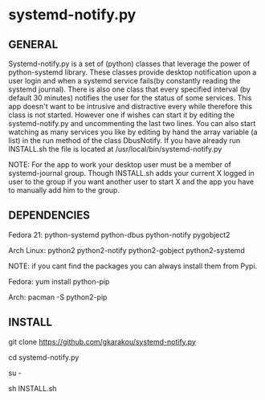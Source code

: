 # systemd-notify.py
GENERAL
-------------------
Systemd-notify.py is a set of (python) classes that leverage the power of python-systemd library.
These classes provide desktop notification upon a user login and when a systemd service fails(by constantly reading the systemd journal).
There is also one class that every specified interval (by default 30 minutes) notifies the user for the status of some services.
This  app doesn't want to be intrusive and distractive every while therefore this class is not started. However one if wishes can start it by editing the systemd-notify.py and uncommenting the last two lines. You can also start watching as many services you like by editing by hand the array variable (a list) in the run method of the class DbusNotify. 
If you have already run INSTALL.sh the file is located at /usr/local/bin/systemd-notify.py

NOTE: For the app to work your desktop user must be a member of systemd-journal group. Though INSTALL.sh adds your current X logged in user to the group if you want another user to start X and the app you have to manually add him to the group.


DEPENDENCIES
--------------------

Fedora 21:
python-systemd
python-dbus
python-notify
pygobject2

Arch Linux:
python2
python2-notify
python2-gobject
python2-systemd

NOTE: if you cant find the packages you can always install them from Pypi.

Fedora:
yum install python-pip

Arch:
pacman -S python2-pip



INSTALL
------------------------
git clone https://github.com/gkarakou/systemd-notify.py

cd systemd-notify.py

su -

sh INSTALL.sh
